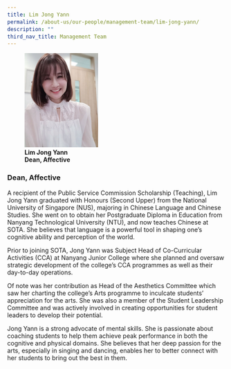 ```yaml
---
title: Lim Jong Yann
permalink: /about-us/our-people/management-team/lim-jong-yann/
description: ""
third_nav_title: Management Team
---
```

<figure>
<img style="width:40%" src="/images/mo_full_lim-jong-yann_photo-01.png">
<figcaption><strong>Lim Jong Yann<br>
Dean, Affective</strong> </figcaption>
</figure>

### Dean, Affective

A recipient of the Public Service Commission Scholarship (Teaching), Lim Jong Yann graduated with Honours (Second Upper) from the National University of Singapore (NUS), majoring in Chinese Language and Chinese Studies. She went on to obtain her Postgraduate Diploma in Education from Nanyang Technological University (NTU), and now teaches Chinese at SOTA. She believes that language is a powerful tool in shaping one’s cognitive ability and perception of the world.

  

Prior to joining SOTA, Jong Yann was Subject Head of Co-Curricular Activities (CCA) at Nanyang Junior College where she planned and oversaw strategic development of the college’s CCA programmes as well as their day-to-day operations.

  

Of note was her contribution as Head of the Aesthetics Committee which saw her charting the college’s Arts programme to inculcate students’ appreciation for the arts. She was also a member of the Student Leadership Committee and was actively involved in creating opportunities for student leaders to develop their potential.

  

Jong Yann is a strong advocate of mental skills. She is passionate about coaching students to help them achieve peak performance in both the cognitive and physical domains. She believes that her deep passion for the arts, especially in singing and dancing, enables her to better connect with her students to bring out the best in them.